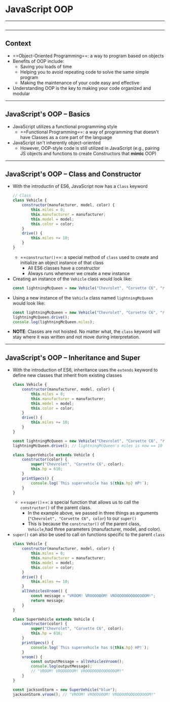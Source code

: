 # JavaScript OOP
---
```toc
```
---

## Context
- ==Object-Oriented Programming==: a way to program based on objects
- Benefits of OOP include:
	- Saving you loads of time
	- Helping you to avoid repeating code to solve the same simple program
	- Making the maintenance of your code easy and effective
- Understanding OOP is the key to making your code organized and modular


---

## JavaScript's OOP – Basics
- JavaScript utilizes a functional programming style
	- ==Functional Programming==: a way of programming that doesn't have Classes as a core part of the language
- JavaScript isn't inherently object-oriented
	- However, OOP-style code is still utilized in JavaScript (e.g., pairing JS objects and functions to create Constructors that **mimic** OOP)


---

## JavaScript's OOP – Class and Constructor
- With the introductin of ES6, JavaScript now has a `Class` keyword
	```js
	// Class
	class Vehicle {
		constructor(manufacturer, model, color) {
			this.miles = 0;
			this.manufacturer = manufacturer;
			this.model = model;
			this.color = color;
		}
		drive() {
			this.miles += 10;
		}
	}
	```
	- ==`constructor()`==: a special method of `class` used to create and initialize an object instance of that class
		- All ES6 classes have a constructor
		- Always runs whenever we create a new instance
- Creating an instance of the `Vehicle` class would look like:
	```js
	const lightningMcQueen = new Vehicle("Chevrolet", "Corvette C6", "red");
	```
- Using a new instance of the `Vehicle` class named `lightningMcQueen` would look like:
	```js
	const lightningMcQueen = new Vehicle("Chevrolet", "Corvette C6", "red");
	lightningMcQueen.drive();
	console.log(lightningMcQueen.miles);
	```
- **NOTE**: Classes are not hoisted. No matter what, the `class` keyword will stay where it was written and not move during interpretation.


---

## JavaScript's OOP – Inheritance and Super
- With the introduction of ES6, inheritance uses the `extends` keyword to define new classes that inherit from existing classes
	```js
	class Vehicle {
		constructor(manufacturer, model, color) {
			this.miles = 0;
			this.manufacturer = manufacturer;
			this.model = model;
			this.color = color;
		}
		drive() {
			this.miles += 10;
		}
	}
	
	const lightningMcQueen = new Vehicle("Chevrolet", "Corvette C6", "red");
	lightningMcQueen.drive(); // lightningMcQueen's miles is now == 10
	
	class SuperVehicle extends Vehicle {
		constructor(color) {
			super("Chevrolet", "Corvette C6", color);
			this.hp = 616;
		}
		printSpecs() {
			console.log(`This supervehicle has ${this.hp} HP!`);
		}
	} 
	```
	- ==`super()`==: a special function that allows us to call the `constructor()` of the parent class.
		- In the example above, we passed in three things as arguments (`"Chevrolet", "Corvette C6", color`)  to our `super()` 
		- This is because the `constructor()` of  the parent class, `Vehicle`,had three parameters (manufacturer, model, and color).
- `super()` can also be used to call on functions specific to the parent `class`
	```js
	class Vehicle {
		constructor(manufacturer, model, color) {
			this.miles = 0;
			this.manufacturer = manufacturer;
			this.model = model;
			this.color = color;
		}
		drive() {
			this.miles += 10;
		}
		allVehiclesVroom() {
			const message = "VROOM! VROOOOOOM! VROOOOOOOOOOOOOOM!";
			return message;
		}
	}
	
	class SuperVehicle extends Vehicle {
		constructor(color) {
			super("Chevrolet", "Corvette C6", color);
			this.hp = 616;
		}
		printSpecs() {
			console.log(`This supervehicle has ${this.hp} HP!`);
		}
		vroom() {
			const outputMessage = allVehiclesVroom();
			console.log(outputMessage);
			// "VROOM! VROOOOOOM! VROOOOOOOOOOOOOOM!"
		}
	} 
	
	const jacksonStorm = new SuperVehicle("blue");
	jacksonStorm.vroom(); // "VROOM! VROOOOOOM! VROOOOOOOOOOOOOOM!"
	```